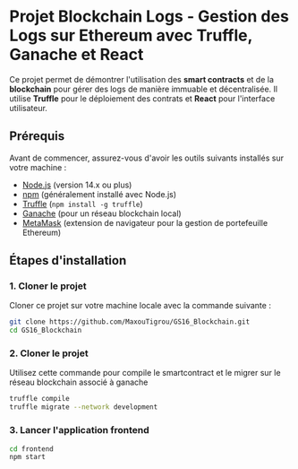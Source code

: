# Projet Blockchain Logs - Gestion des Logs sur Ethereum avec Truffle, Ganache et React

Ce projet permet de démontrer l'utilisation des **smart contracts** et de la **blockchain** pour gérer des logs de manière immuable et décentralisée. Il utilise **Truffle** pour le déploiement des contrats et **React** pour l'interface utilisateur.

## Prérequis

Avant de commencer, assurez-vous d'avoir les outils suivants installés sur votre machine :

- [Node.js](https://nodejs.org/en/) (version 14.x ou plus)
- [npm](https://www.npmjs.com/) (généralement installé avec Node.js)
- [Truffle](https://www.trufflesuite.com/truffle) (`npm install -g truffle`)
- [Ganache](https://www.trufflesuite.com/ganache) (pour un réseau blockchain local)
- [MetaMask](https://metamask.io/) (extension de navigateur pour la gestion de portefeuille Ethereum)

## Étapes d'installation

### 1. Cloner le projet

Cloner ce projet sur votre machine locale avec la commande suivante :

```bash
git clone https://github.com/MaxouTigrou/GS16_Blockchain.git
cd GS16_Blockchain
```
### 2. Cloner le projet

Utilisez cette commande pour compile le smartcontract et le migrer sur le réseau blockchain associé à ganache

```bash
truffle compile
truffle migrate --network development
```

### 3. Lancer l'application frontend
```bash
cd frontend
npm start
```

